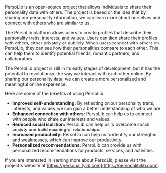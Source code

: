PersoLib is an open-source project that allows individuals to share their personality data with others. The project is based on the idea that by sharing our personality information, we can learn more about ourselves and connect with others who are similar to us.

The PersoLib platform allows users to create profiles that describe their personality traits, interests, and values. Users can then share their profiles with others, either privately or publicly. When users connect with others on PersoLib, they can see how their personalities compare to each other. This can help them to identify potential friends, romantic partners, and collaborators.

The PersoLib project is still in its early stages of development, but it has the potential to revolutionize the way we interact with each other online. By sharing our personality data, we can create a more personalized and meaningful online experience.

Here are some of the benefits of using PersoLib:

* **Improved self-understanding:** By reflecting on our personality traits, interests, and values, we can gain a better understanding of who we are.
* **Enhanced connection with others:** PersoLib can help us to connect with people who share our interests and values.
* **Reduced social isolation:** PersoLib can help us to overcome social anxiety and build meaningful relationships.
* **Increased productivity:** PersoLib can help us to identify our strengths and weaknesses, which can improve our productivity.
* **Personalized recommendations:** PersoLib can provide us with personalized recommendations for products, services, and activities.

If you are interested in learning more about PersoLib, please visit the project's website at [https://personalitylib.com](https://personalitylib.com).
